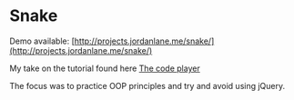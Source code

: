 Snake
=====

Demo available: [http://projects.jordanlane.me/snake/](http://projects.jordanlane.me/snake/)

My take on the tutorial found here [The code player](http://thecodeplayer.com/walkthrough/html5-game-tutorial-make-a-snake-game-using-html5-canvas-jquery)

The focus was to practice OOP principles and try and avoid using jQuery.